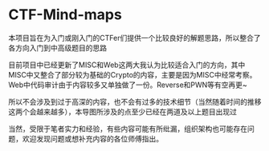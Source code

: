 # CTF-Mind-maps

本项目旨在为入门或刚入门的CTFer们提供一个比较良好的解题思路，所以整合了各方向入门到中高级题目的思路


目前项目中已经更新了MISC和Web这两大我认为比较适合入门的方向，其中MISC中又整合了部分较为基础的Crypto的内容，主要是因为MISC中经常考察。Web中代码审计由于内容较多又单独做了一份。Reverse和PWN等有空再更~


所以不会涉及到过于高深的内容，也不会有过多的技术细节（当然随着时间的推移这两个会越来越多），本导图所涉及的点至少已经在两道及以上题目出现过


当然，受限于笔者实力和经验，有些内容可能有所纰漏，组织架构也可能存在问题，欢迎发现问题或想补充内容的各位师傅指出。

